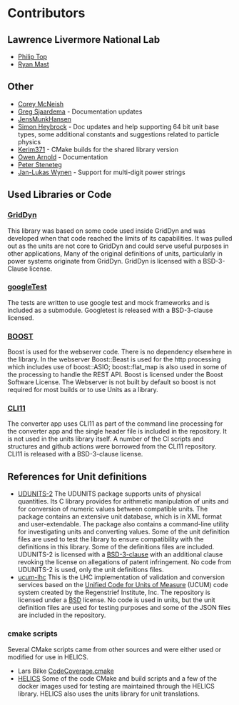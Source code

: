 # Contributors

## Lawrence Livermore National Lab

- [Philip Top](https://github.com/phlptp)
- [Ryan Mast](https://github.com/nightlark)

## Other

- [Corey McNeish](https://github.com/mcneish1)
- [Greg Sjaardema](https://github.com/gsjaardema) - Documentation updates
- [JensMunkHansen](https://github.com/JensMunkHansen)
- [Simon Heybrock](https://github.com/SimonHeybrock) - Doc updates and help supporting 64 bit unit base types, some additional constants and suggestions related to particle physics
- [Kerim371](https://github.com/SimonHeybrock) - CMake builds for the shared library version
- [Owen Arnold](https://github.com/OwenArnold) - Documentation
- [Peter Steneteg](https://github.com/petersteneteg)
- [Jan-Lukas Wynen](https://github.com/jl-wynen) - Support for multi-digit power strings

## Used Libraries or Code

### [GridDyn](https://github.com/LLNL/GridDyn)

This library was based on some code used inside GridDyn and was developed when that code reached the limits of its capabilities. It was pulled out as the units are not core to GridDyn and could serve useful purposes in other applications, Many of the original definitions of units, particularly in power systems originate from GridDyn. GridDyn is licensed with a BSD-3-Clause license.

### [googleTest](https://github.com/google/googletest)

The tests are written to use google test and mock frameworks and is included as a submodule. Googletest is released with a BSD-3-clause licensed.

### [BOOST](https://www.boost.org)

Boost is used for the webserver code. There is no dependency elsewhere in the library. In the webserver Boost\::Beast is used for the http processing which includes use of boost\::ASIO; boost\::flat_map is also used in some of the processing to handle the REST API. Boost is licensed under the Boost Software License. The Webserver is not built by default so boost is not required for most builds or to use Units as a library.

### [CLI11](https://github.com/CLIUtils/CLI11)

The converter app uses CLI11 as part of the command line processing for the converter app and the single header file is included in the repository. It is not used in the units library itself. A number of the CI scripts and structures and github actions were borrowed from the CLI11 repository. CLI11 is released with a BSD-3-clause license.

## References for Unit definitions

- [UDUNITS-2](https://github.com/Unidata/UDUNITS-2) The UDUNITS package supports units of physical quantities. Its C library provides for arithmetic manipulation of units and for conversion of numeric values between compatible units. The package contains an extensive unit database, which is in XML format and user-extendable. The package also contains a command-line utility for investigating units and converting values. Some of the unit definition files are used to test the library to ensure compatibility with the definitions in this library. Some of the definitions files are included. UDUNITS-2 is licensed with a [BSD-3-clause](https://github.com/Unidata/UDUNITS-2/blob/master/COPYRIGHT) with an additional clause revoking the license on allegations of patent infringement. No code from UDUNITS-2 is used, only the unit definitions files.
- [ucum-lhc](https://github.com/lhncbc/ucum-lhc) This is the LHC implementation of validation and conversion services based on the [Unified Code for Units of Measure](http://unitsofmeasure.org/) (UCUM) code system created by the Regenstrief Institute, Inc. The repository is licensed under a [BSD](https://github.com/lhncbc/ucum-lhc/blob/master/LICENSE.md) license. No code is used in units, but the unit definition files are used for testing purposes and some of the JSON files are included in the repository.

### cmake scripts

Several CMake scripts came from other sources and were either used or modified for use in HELICS.

- Lars Bilke [CodeCoverage.cmake](https://github.com/bilke/cmake-modules/blob/master/CodeCoverage.cmake)
- [HELICS](https://github.com/GMLC-TDC/HELICS) Some of the code CMake and build scripts and a few of the docker images used for testing are maintained through the HELICS library. HELICS also uses the units library for unit translations.
